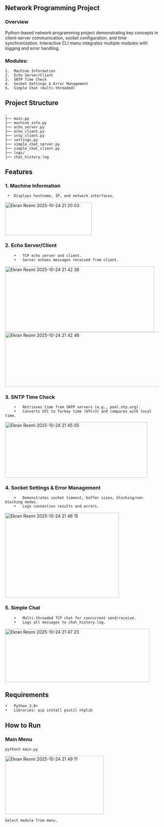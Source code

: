 ## Network Programming Project

### Overview

Python-based network programming project demonstrating key concepts in client-server communication, socket configuration, and time synchronization.
Interactive CLI menu integrates multiple modules with logging and error handling.

### Modules:
	1.	Machine Information
	2.	Echo Server/Client
	3.	SNTP Time Check
	4.	Socket Settings & Error Management
	5.	Simple Chat (multi-threaded)

## Project Structure
	.
	├── main.py
	├── machine_info.py
	├── echo_server.py
	├── echo_client.py
	├── sntp_client.py
	├── settings.py
	├── simple_chat_server.py
	├── simple_chat_client.py
	├── logs/
	├── chat_history.log

## Features

### 1. Machine Information
	 •	Displays hostname, IP, and network interfaces.
<img width="284" height="108" alt="Ekran Resmi 2025-10-24 21 20 03" src="https://github.com/user-attachments/assets/93b2555c-8ce5-42aa-8d39-9d0d6ceeafea" />

### 2. Echo Server/Client
		•	TCP echo server and client.
		•	Server echoes messages received from client.
<img width="488" height="215" alt="Ekran Resmi 2025-10-24 21 42 36" src="https://github.com/user-attachments/assets/35134510-97c4-478c-93d7-58c8a0407442" />
<img width="575" height="180" alt="Ekran Resmi 2025-10-24 21 42 46" src="https://github.com/user-attachments/assets/02e4312b-8cc7-4b97-9b87-98888d6c26f8" />

### 3. SNTP Time Check
		•	Retrieves time from SNTP servers (e.g., pool.ntp.org).
		•	Converts UTC to Turkey time (UTC+3) and compares with local time.
<img width="466" height="182" alt="Ekran Resmi 2025-10-24 21 45 05" src="https://github.com/user-attachments/assets/b4149bbe-78a4-4ce8-8a3d-692f40029659" />

### 4. Socket Settings & Error Management
		•	Demonstrates socket timeout, buffer sizes, blocking/non-blocking modes.
		•	Logs connection results and errors.
<img width="373" height="278" alt="Ekran Resmi 2025-10-24 21 46 15" src="https://github.com/user-attachments/assets/ce2c2c1f-7343-43ea-a9ee-e50e2e109446" />

### 5. Simple Chat
		•	Multi-threaded TCP chat for concurrent send/receive.
		•	Logs all messages to chat_history.log.
<img width="473" height="175" alt="Ekran Resmi 2025-10-24 21 47 23" src="https://github.com/user-attachments/assets/ba8ba012-d34b-4b2f-994c-8ee3795b3b5a" />

## Requirements
	•	Python 3.8+
	•	Libraries: pip install psutil ntplib

## How to Run

### Main Menu
	python3 main.py
	
<img width="323" height="191" alt="Ekran Resmi 2025-10-24 21 49 11" src="https://github.com/user-attachments/assets/1d5f12a7-0ff4-4aae-9ae0-054487d0fc90" />

	Select module from menu.



	









